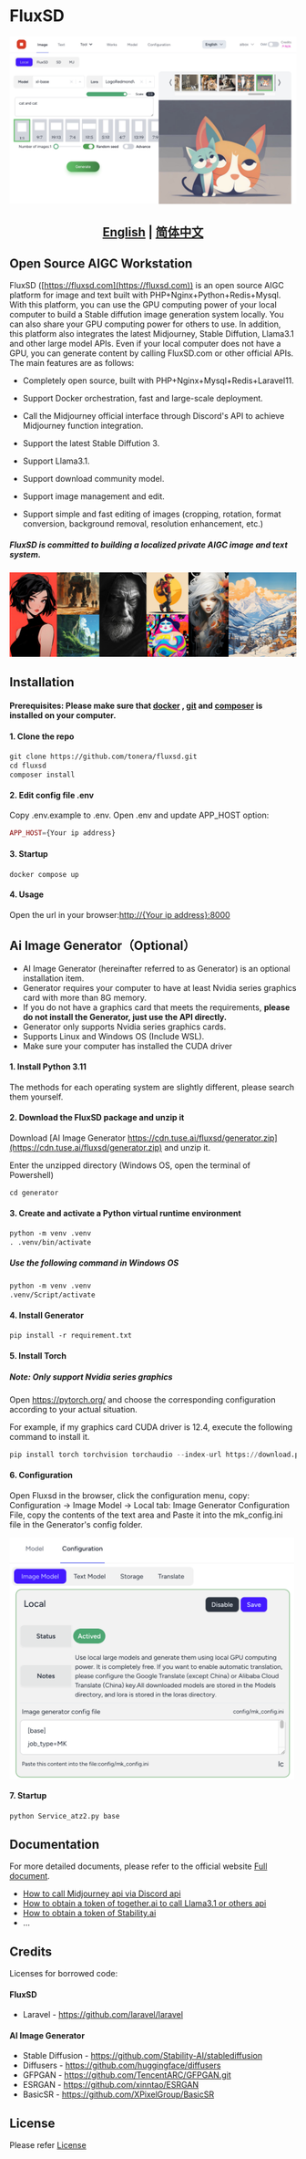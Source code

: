 # FluxSD
![FluxSD.com](assets/home.jpeg)

## <div align="center"><b><a href="README.md">English</a> | <a href="README-zh-CN.md">简体中文</a></b></div>

## Open Source AIGC Workstation

FluxSD ([https://fluxsd.com](https://fluxsd.com)) is an open source AIGC platform for image and text built with PHP+Nginx+Python+Redis+Mysql. With this platform, you can use the GPU computing power of your local computer to build a Stable diffution image generation system locally. You can also share your GPU computing power for others to use. In addition, this platform also integrates the latest Midjourney, Stable Diffution, Llama3.1 and other large model APIs. Even if your local computer does not have a GPU, you can generate content by calling FluxSD.com or other official APIs. The main features are as follows:

- Completely open source, built with PHP+Nginx+Mysql+Redis+Laravel11.

- Support Docker orchestration, fast and large-scale deployment.

- Call the Midjourney official interface through Discord's API to achieve Midjourney function integration.

- Support the latest Stable Diffution 3.

- Support Llama3.1.

- Support download community model.

- Support image management and edit.

- Support simple and fast editing of images (cropping, rotation, format conversion, background removal, resolution enhancement, etc.)


##### FluxSD is committed to building a localized private AIGC image and text system.

![FluxSD.com](assets/banner.jpg)

## Installation

#### Prerequisites: Please make sure that [docker](https://www.docker.com/) , [git](https://git-scm.com/) and [composer](https://getcomposer.org/) is installed on your computer.

#### 1. Clone the repo 
```shell
git clone https://github.com/tonera/fluxsd.git
cd fluxsd
composer install
```

#### 2. Edit config file .env
Copy .env.example to .env. Open .env and update APP_HOST option: 
```php
APP_HOST={Your ip address}
```
#### 3. Startup
```shell
docker compose up
```
#### 4. Usage
Open the url in your browser:[http://{Your ip address}:8000](https://localhost.com:8000)

## Ai Image Generator（Optional）
- AI Image Generator (hereinafter referred to as Generator) is an optional installation item.
- Generator requires your computer to have at least Nvidia series graphics card with more than 8G memory.
- If you do not have a graphics card that meets the requirements, <b>please do not install the Generator, just use the API directly.</b>
- Generator only supports Nvidia series graphics cards.
- Supports Linux and Windows OS (Include WSL).
- Make sure your computer has installed the CUDA driver

#### 1. Install Python 3.11
The methods for each operating system are slightly different, please search them yourself.

#### 2. Download the FluxSD package and unzip it
Download [AI Image Generator https://cdn.tuse.ai/fluxsd/generator.zip](https://cdn.tuse.ai/fluxsd/generator.zip) and unzip it.

Enter the unzipped directory (Windows OS, open the terminal of Powershell)

```
cd generator
```
#### 3. Create and activate a Python virtual runtime environment
```
python -m venv .venv
. .venv/bin/activate
```
##### Use the following command in Windows OS 
```
python -m venv .venv
.venv/Script/activate
```
#### 4. Install Generator
```
pip install -r requirement.txt
```

#### 5. Install Torch
##### Note: Only support Nvidia series graphics

Open https://pytorch.org/ and choose the corresponding configuration according to your actual situation.

For example, if my graphics card CUDA driver is 12.4, execute the following command to install it.
```python
pip install torch torchvision torchaudio --index-url https://download.pytorch.org/whl/cu124
```

#### 6. Configuration

Open Fluxsd in the browser, click the configuration menu, copy: Configuration -> Image Model -> Local tab: Image Generator Configuration File, copy the contents of the text area and Paste it into the mk_config.ini file in the Generator's config folder.

<img src="assets/mk_config.png" width = "500" align=center />

#### 7. Startup
```python
python Service_atz2.py base
```

## Documentation

For more detailed documents, please refer to the official website [Full document](https://fluxsd.com/docs/cn/overview).
- [How to call Midjourney api via Discord api](https://fluxsd.com/docs/cn/midjourney)
- [How to obtain a token of together.ai to call Llama3.1 or others api](https://fluxsd.com/docs/cn/together)
- [How to obtain a token of Stability.ai](https://fluxsd.com/docs/cn/sd)
- ...

## Credits
Licenses for borrowed code:

#### FluxSD
- Laravel - https://github.com/laravel/laravel

#### AI Image Generator
- Stable Diffusion - https://github.com/Stability-AI/stablediffusion
- Diffusers - https://github.com/huggingface/diffusers
- GFPGAN - https://github.com/TencentARC/GFPGAN.git
- ESRGAN - https://github.com/xinntao/ESRGAN
- BasicSR - https://github.com/XPixelGroup/BasicSR

## License

Please refer [License](https://fluxsd.com/docs/cn/license)
